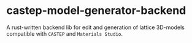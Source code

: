 # castep-model-generator-backend
A rust-written backend lib for edit and generation of lattice 3D-models compatible with `CASTEP` and `Materials Studio`.
